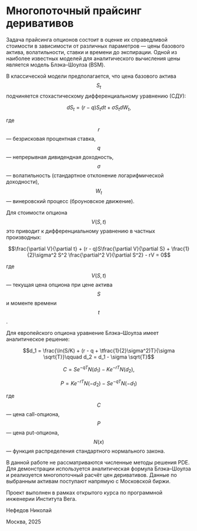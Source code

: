 # Многопоточный прайсинг деривативов

Задача прайсинга опционов состоит в оценке их справедливой стоимости в зависимости от различных параметров — цены базового актива, волатильности, ставки и времени до экспирации.
Одной из наиболее известных моделей для аналитического вычисления цены является модель Блэка–Шоулза (BSM).

В классической модели предполагается, что цена базового актива $$S_t$$ подчиняется стохастическому дифференциальному уравнению (СДУ):

$$
dS_t = (r - q) S_t dt + \sigma S_t dW_t,
$$

где
$$r$$ — безрисковая процентная ставка,
$$q$$ — непрерывная дивидендная доходность,
$$\sigma$$ — волатильность (стандартное отклонение логарифмической доходности),
$$W_t$$ — винеровский процесс (броуновское движение).

Для стоимости опциона $$V(S,t)$$ это приводит к дифференциальному уравнению в частных производных:

$$\frac{\partial V}{\partial t} + (r - q)S\frac{\partial V}{\partial S} + \frac{1}{2}\sigma^2 S^2 \frac{\partial^2 V}{\partial S^2} - rV = 0$$

где $$V(S,t)$$ — текущая цена опциона при цене актива $$S$$ и моменте времени $$t$$.


Для европейского опциона уравнение Блэка–Шоулза имеет аналитическое решение:

$$d_1 = \frac{\ln(S/K) + (r - q + \tfrac{1}{2}\sigma^2)T}{\sigma \sqrt{T}}\qquad d_2 = d_1 - \sigma \sqrt{T}$$

$$C = S e^{-qT} N(d_1) - K e^{-rT} N(d_2),$$

$$P = K e^{-rT} N(-d_2) - S e^{-qT} N(-d_1)$$

где
$$C$$ — цена call-опциона,
$$P$$ — цена put-опциона,
$$N(x)$$ — функция распределения стандартного нормального закона.

В данной работе не рассматриваются численные методы решения PDE. Для демонстрации используется аналитическая формула Блэка–Шоулза и реализуется многопоточный расчёт
цен деривативов. Данные по выбранным активам поступают напрямую с Московской биржи.

Проект выполнен в рамках открытого курса по программной инженерии
Института Вега.

Нефедов Николай

Москва, 2025
